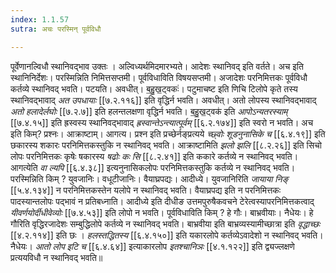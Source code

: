 ```yaml
---
index: 1.1.57
sutra: अचः परस्मिन् पूर्वविधौ

---
```

पूर्वेणानल्विधौ स्थानिवद्भाव उक्तः । अल्विध्यर्थमिदमारभ्यते। आदेशः स्थानिवद् इति वर्तते। अच इति स्थानिनिर्देशः। परस्मिन्निति निमित्तसप्तमी। पूर्वविधाविति विषयसप्तमी। अजादेशः परनिमित्तकः पूर्वविधौ कर्तव्ये स्थानिवद् भवति। पटयति। अवधीत्। ब॒हु॒ख॒ट्वकः॑। पटुमाचष्ट इति णिचि टिलोपे कृते तस्य स्थानिवद्भावाद् _अत उपधायाः_ [[७.२.११६]] इति वृद्धिर्न भवति। अवधीत्। अतो लोपस्य स्थानिवद्भावाद् _अतो हलादेर्लघोः_ [[७.२.७]] इति हलन्तलक्षणा वृद्धिर्न भवति। ब॒हु॒ख॒ट्वक॑ इति _आपोऽन्यतरस्याम्_ [[७.४.१५]] इति ह्रस्वस्य स्थानिवद्भावाद् _ह्रस्वान्तेऽन्त्यात्पूर्वम्_  [[६.२.१७४]] इति स्वरो न भवति। अच इति किम्? प्रश्नः। आक्राष्टाम्। आगत्य। प्रश्न इति प्रच्छेर्नङ्प्रत्यये _च्छ्वोः शूडनुनासिके च_ [[६.४.१९]] इति छकारस्य शकारः परनिमित्तकस्तुकि न स्थानिवद् भवति। आक्राष्टामिति _झलो झलि_ [[८.२.२६]] इति सिचो लोपः परनिमित्तकः कृषेः षकारस्य _षढोः कः सि_ [[८.२.४१]] इति ककारे कर्तव्ये न स्थानिवद् भवति। आगत्येति _वा ल्यपि_ [[६.४.३८]] इत्यनुनासिकलोपः परनिमित्तकस्तुकि कर्तव्ये न स्थानिवद् भवति। परस्मिन्निति किम् ? युवजानिः। वधूटीजानिः। वैयाघ्रपद्यः। आदीध्ये। युवजानिरिति _जायाया निङ्_ [[५.४.१३४]] न परनिमित्तकस्तेन यलोपे न स्थानिवद् भवति। वैयाघ्रपद्य इति न परनिमित्तकः पादस्यान्तलोपः पद्भावं न प्रतिबध्नाति। आदीध्ये इति दीधीङ उत्तमपुरुषैकवचने टेरेत्वस्यापरनिमित्तकत्वाद् _यीवर्णयोर्दीधीवेव्योः_ [[७.४.५३]] इति लोपो न भवति। पूर्वविधाविति किम् ? हे गौः। बाभ्रवीयाः। नैधेयः। हे गौरिति वृद्धिरजादेशः सम्बुद्धिलोपे कर्तव्ये न स्थानिवद् भवति। बाभ्रवीया इति बाभ्रव्यस्यामीच्छात्रा इति _वृद्धाच्छः_ [[४.२.११४]] इति छः ।  _हलस्तद्धितस्य_ [[६.४.१५०]] इति यकारलोपे कर्तव्येऽवादेशो न स्थानिवद् भवति। नैधेयः। _आतो लोप इटि च_ [[६.४.६४]] इत्याकारलोप _इतश्चानिञः_ [[४.१.१२२]] इति द्व्यज्लक्षणे प्रत्ययविधौ न स्थानिवद् भवति॥